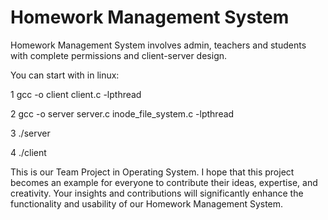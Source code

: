 # Homework Management System
Homework Management System involves admin, teachers and students with complete permissions and client-server design.

You can start with in linux:

1 gcc -o client client.c -lpthread

2 gcc -o server server.c inode_file_system.c -lpthread

3 ./server

4 ./client


This is our Team Project in Operating System. I hope that this project becomes an example for everyone to contribute their ideas, expertise, and creativity. Your insights and contributions will significantly enhance the functionality and usability of our Homework Management System.
